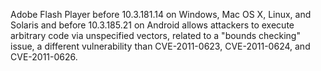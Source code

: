 Adobe Flash Player before 10.3.181.14 on Windows, Mac OS X, Linux, and Solaris and before 10.3.185.21 on Android allows attackers to execute arbitrary code via unspecified vectors, related to a "bounds checking" issue, a different vulnerability than CVE-2011-0623, CVE-2011-0624, and CVE-2011-0626.